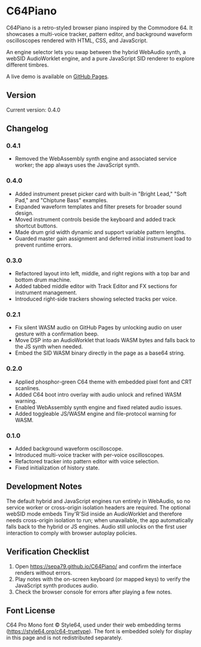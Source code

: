 # C64Piano

C64Piano is a retro-styled browser piano inspired by the Commodore 64. It showcases a multi-voice tracker, pattern editor, and background waveform oscilloscopes rendered with HTML, CSS, and JavaScript.

An engine selector lets you swap between the hybrid WebAudio synth, a webSID AudioWorklet engine, and a pure JavaScript SID renderer to explore different timbres.

A live demo is available on [GitHub Pages](https://sepa79.github.io/C64Piano/).

## Version

Current version: 0.4.0

## Changelog

### 0.4.1
- Removed the WebAssembly synth engine and associated service worker; the app always uses the JavaScript synth.

### 0.4.0
- Added instrument preset picker card with built-in "Bright Lead," "Soft Pad," and "Chiptune Bass" examples.
- Expanded waveform templates and filter presets for broader sound design.
- Moved instrument controls beside the keyboard and added track shortcut buttons.
- Made drum grid width dynamic and support variable pattern lengths.
- Guarded master gain assignment and deferred initial instrument load to prevent runtime errors.

### 0.3.0
- Refactored layout into left, middle, and right regions with a top bar and bottom drum machine.
- Added tabbed middle editor with Track Editor and FX sections for instrument management.
- Introduced right-side trackers showing selected tracks per voice.

### 0.2.1
- Fix silent WASM audio on GitHub Pages by unlocking audio on user gesture with a confirmation beep.
- Move DSP into an AudioWorklet that loads WASM bytes and falls back to the JS synth when needed.
- Embed the SID WASM binary directly in the page as a base64 string.

### 0.2.0
- Applied phosphor-green C64 theme with embedded pixel font and CRT scanlines.
- Added C64 boot intro overlay with audio unlock and refined WASM warning.
- Enabled WebAssembly synth engine and fixed related audio issues.
- Added toggleable JS/WASM engine and file-protocol warning for WASM.

### 0.1.0
- Added background waveform oscilloscope.
- Introduced multi-voice tracker with per-voice oscilloscopes.
- Refactored tracker into pattern editor with voice selection.
- Fixed initialization of history state.

## Development Notes

The default hybrid and JavaScript engines run entirely in WebAudio, so no service worker or cross-origin isolation headers are required. The optional webSID mode embeds Tiny'R'Sid inside an AudioWorklet and therefore needs cross-origin isolation to run; when unavailable, the app automatically falls back to the hybrid or JS engines. Audio still unlocks on the first user interaction to comply with browser autoplay policies.

## Verification Checklist

1. Open https://sepa79.github.io/C64Piano/ and confirm the interface renders without errors.
2. Play notes with the on-screen keyboard (or mapped keys) to verify the JavaScript synth produces audio.
3. Check the browser console for errors after playing a few notes.

## Font License

C64 Pro Mono font © Style64, used under their web embedding terms (https://style64.org/c64-truetype). The font is embedded solely for display in this page and is not redistributed separately.
